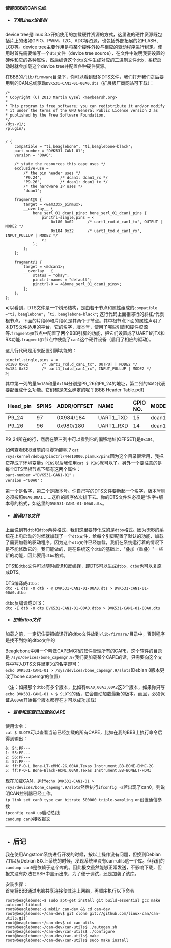#### 使能BBB的CAN总线

* ##### 了解Linux设备树

device tree是linux 3.x开始使用的加载硬件资源的方式，这里说的硬件资源既包括片上的诸如GPIO、PWM、I2C、ADC等资源，也包括外部拓展的如FLASH、LCD等。device tree主要作用是将某个硬件外设与相应的驱动程序进行绑定。使用时首先需要编写一个`dts`文件（device tree source），在文件中说明我要设置的硬件和它的各种属性，然后编译这个`dts`文件生成对应的二进制文件`dtb`，系统启动时就会加载这个device tree并配置各种硬件资源。

在BBB的`/lib/firmware`目录下，你可以看到很多DTS文件，我们打开我们之后要用到的CAN总线驱动`DVK531-CAN1-01-00A0.dts`（扩展板厂商网站可下载）：

```
/*
* Copyright (C) 2013 Martin Gysel <me@bearsh.org>
*
* This program is free software; you can redistribute it and/or modify
* it under the terms of the GNU General Public License version 2 as
* published by the Free Software Foundation.
*/
/dts-v1/;
/plugin/;


/ {
    compatible = "ti,beaglebone", "ti,beaglebone-black";
    part-number = "DVK531-CAN1-01";
    version = "00A0";

    /* state the resources this cape uses */
    exclusive-use =
        /* the pin header uses */
        "P9.24",        /* dcan1: dcan1_rx */
        "P9.26",        /* dcan1: dcan1_tx */
        /* the hardware IP uses */
        "dcan1";

    fragment@0 {
        target = <&am33xx_pinmux>;
        __overlay__ {
            bone_serl_01_dcan1_pins: bone_serl_01_dcan1_pins {
                pinctrl-single,pins = <
                    0x180 0x02      /* uart1_rxd.d_can1_tx", OUTPUT | MODE2 */
                    0x184 0x32      /* uart1_txd.d_can1_rx", INPUT_PULLUP | MODE2 */
                >;
            };
        };
    };

    fragment@1 {
        target = <&dcan1>;
        __overlay__ {
            status = "okay";
            pinctrl-names = "default";
            pinctrl-0 = <&bone_serl_01_dcan1_pins>;
        };
    };
};
```

可以看到，DTS文件是一个树形结构，是由若干节点和属性组成的`compatible ="ti，beaglebone"`，"`ti，beaglebone-black"`; 这行代码上面相邻行的斜杠`/`代表根节点，下面的片段`@0`和片段`@1`是其两个子节点。其中根节点下面的属性声明了本DTS文件适用的平台，它的名字，版本号，使用了哪些引脚和硬件资源等.`fragment@0`节点中配置了两个BBB引脚的功能，把它们设置成了UART1的TX和RX功能.`fragment@1`节点中使能了`can1`这个硬件设备（启用了相应的驱动）。

这几行代码是用来配置引脚功能的：

```
pinctrl-single,pins = <
0x180 0x02      /* uart1_rxd.d_can1_tx", OUTPUT | MODE2 */
0x184 0x32      /* uart1_txd.d_can1_rx", INPUT_PULLUP | MODE2 */
>;
```

其中第一列的量`0x180`和量`0x184`分别是P9\_26和P9\_24的地址，第二列的`0X02`代表要配置成什么功能。它们都是怎么确定的呢？\(BBB Header Table.pdf\)

| Head\_pin | $PINS | ADDR/OFFSET | NAME | GPIO NO. | MODE2 |
| :--- | :--- | :--- | :--- | :--- | :--- |
| P9\_24 | 97 | 0X984/184 | UART1\_TXD | 15 | dcan1\_rx |
| P9\_26 | 96 | 0x980/180 | UART1\_RXD | 14 | dcan1\_tx |

P9\_24所在的行，然后在第三列中可以看到它的偏移地址\(OFFSET\)是`0x184`。

如何查看BBB当前的引脚功能呢？`cat /sys/kernel/debug/pinctrl/44e10800.pinmux/pins`因为这个目录很常用，我把它存成了环境变量`$ PINS`以后我使用`cat $ PINS`就可以了。另外一个要注意的是每个DTS里根节点下都有这两个属性：  
`part-number ="DVK531-CAN1-01"；`  
`version ="00A0"；`

第一个是名字，第二个是版本号。你自己写的DTS文件要新起一个名字，版本号则必须按照`00A0`,`00A1` ......这样的顺序依次排下去。你的DTS文件名必须是“名字+版本号的格式，如这里的`DVK531-CAN1-01-00A0.dts`。

* ##### 编译DTS文件

上面说到有`dtb`和`dtbo`两种格式，我们这里要转化成的是`dtbo`格式。因为BBB的系统在上电启动的时候就加载了一个`dtb`文件，给每个引脚配置了默认的功能，加载了需要加载的驱动程序。因为这个`dtb`文件已经加载，我们在系统运行着的情况下是不能修改它的。我们能做的，是在系统这个`dtb`的基础上，"叠加（重叠）"一些新的功能，因此要用`dtbo`格式。

DTS和`dtbo`文件可以随时编译和反编译，即DTS可以生成`dtbo`，`dtbo`也可以复原成DTS。

DTS编译成`dtbo`：  
`dtc -I dts -O dtb - @ DVK531-CAN1-01-00A0.dts > DVK531-CAN1-01-00A0.dtbo`

`dtbo`反编译成DTS：  
`dtc -I dtb -O dts DVK531-CAN1-01-00A0.dtbo > DVK531-CAN1-01-00A0.dts`

* ##### 加载dtbo文件

加载之前，一定记住要把编译好的dtbo文件放到`/lib/firmare/`目录中，否则程序是找不到你的dtbo文件的

Beaglebone中用一个叫做CAPEMGR的软件管理所有的CAPE，这个软件的目录是  `/sys/devices/bone_capemgr.9/`我们要加载某个CAPE的话，只需要向这个文件中写入DTS文件里定义的名字即可：  
`echo DVK531-CAN1-01 > /sys/devices/bone_capemgr.9/slots`\(Debian 8版本更改了bone capemgr的位置\)

（注：如果那个`dtbo`有多个版本，比如有`00A0,00A1,00A2`这3个版本，如果你只写`echo DVK531-CAN1-01 > $ SLOTS`的话，它会自动加载最新的版本。而且，必须保证从`00A0`开始每个版本都存在才可以成功加载）

* ##### 查看和卸载已加载的CAPE

使用命令：  
`cat $ SLOTS`可以查看当前已经加载的所有CAPE，比如在我的BBB上执行命令后得到输出：

```
0: 54:PF---   
1: 55:PF---   
2: 56:PF---   
3: 57:PF---   
4: ff:P-O-L Bone-LT-eMMC-2G,00A0,Texas Instrument,BB-BONE-EMMC-2G  
5: ff:P-O-L Bone-Black-HDMI,00A0,Texas Instrument,BB-BONELT-HDMI
```

现在加载CAN，运行`echo DVK531-CAN1-01 > /sys/devices/bone_capemgr.9/slots`然后执行`ifconfig -a`若出现了can0，则说明CAN控制器已经工作。  
`ip link set can0 type can bitrate 500000 triple-sampling on`设置通信参数  
`ipconfig can0 up`启动总线  
`candump can0`接收报文

---

* ## 后记

我在使用Angstrom系统进行开发的时候，按以上操作没有问题，但换到Debian 7.11以及Debian 8以上系统的时候，发现系统里没有can-utils这一个库。但我们的`candump can0`是依赖于这个库的。因此报文虽然能够正常发送，不影响下载，但报文没有办法在SSH中显示出来，为了便于调试，还是加装了该库。

安装步骤：  
首先将BBB通过电脑共享连接使其连上网络，再顺序执行以下命令

    root@beaglebone:~$ sudo apt-get install git build-essential gcc make autoconf libtool
    root@beaglebone:~$ mkdir can-dev && cd can-dev
    root@beaglebone:~/can-dev$ git clone git://github.com/linux-can/can-utils.git`
    root@beaglebone:~/can-dev$ cd can-utils
    root@beaglebone:~/can-dev/can-utils$ ./autogen.sh
    root@beaglebone:~/can-dev/can-utils$ ./configure
    root@beaglebone:~/can-dev/can-utils$ make
    root@beaglebone:~/can-dev/can-utils$ sudo make install



